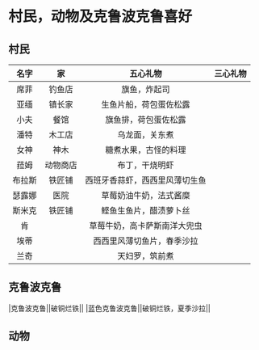 # 村民，动物及克鲁波克鲁喜好

## 村民

|名字|家|五心礼物|三心礼物|
|:-:|:-:|:-:|:-:|
|席菲|钓鱼店|旗鱼，炸起司||
|亚缅|镇长家|生鱼片船，荷包蛋佐松露||
|小夫|餐馆|旗鱼排，荷包蛋佐松露||
|潘特|木工店|乌龙面，关东煮||
|女神|神木|糖煮水果，古怪的料理||
|菈姆|动物商店|布丁，干烧明虾||
|布拉斯|铁匠铺|西班牙香蒜虾，西西里风薄切生鱼||
|瑟露娜|医院|草莓奶油牛奶，法式酱糜||
|斯米克|铁匠铺|鲣鱼生鱼片，醋渍萝卜丝||
|肯||草莓牛奶，高卡萨斯南洋大兜虫||
|埃蒂||西西里风薄切鱼片，春季沙拉||
|兰奇||天妇罗，筑前煮||

## 克鲁波克鲁

|克鲁波克鲁||破铜烂铁||
|蓝色克鲁波克鲁||破铜烂铁，夏季沙拉||


## 动物